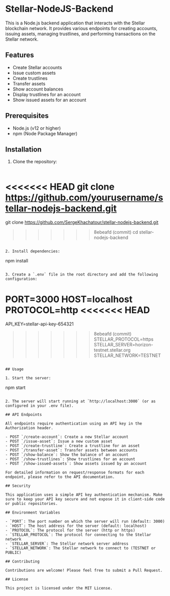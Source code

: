 # Stellar-NodeJS-Backend

This is a Node.js backend application that interacts with the Stellar blockchain network. It provides various endpoints for creating accounts, issuing assets, managing trustlines, and performing transactions on the Stellar network.

## Features

- Create Stellar accounts
- Issue custom assets
- Create trustlines
- Transfer assets
- Show account balances
- Display trustlines for an account
- Show issued assets for an account

## Prerequisites

- Node.js (v12 or higher)
- npm (Node Package Manager)

## Installation

1. Clone the repository:
   ```
<<<<<<< HEAD
   git clone https://github.com/yourusername/stellar-nodejs-backend.git
=======
   git clone https://github.com/SergeKhachatour/stellar-nodejs-backend.git
>>>>>>> 8ebeafd (commit)
   cd stellar-nodejs-backend
   ```

2. Install dependencies:
   ```
   npm install
   ```

3. Create a `.env` file in the root directory and add the following configuration:
   ```
   PORT=3000
   HOST=localhost
   PROTOCOL=http
<<<<<<< HEAD
=======
   API_KEY=stellar-api-key-654321
>>>>>>> 8ebeafd (commit)
   STELLAR_PROTOCOL=https
   STELLAR_SERVER=horizon-testnet.stellar.org
   STELLAR_NETWORK=TESTNET
   ```

## Usage

1. Start the server:
   ```
   npm start
   ```

2. The server will start running at `http://localhost:3000` (or as configured in your .env file).

## API Endpoints

All endpoints require authentication using an API key in the Authorization header.

- POST `/create-account`: Create a new Stellar account
- POST `/issue-asset`: Issue a new custom asset
- POST `/create-trustline`: Create a trustline for an asset
- POST `/transfer-asset`: Transfer assets between accounts
- POST `/show-balance`: Show the balance of an account
- POST `/show-trustlines`: Show trustlines for an account
- POST `/show-issued-assets`: Show assets issued by an account

For detailed information on request/response formats for each endpoint, please refer to the API documentation.

## Security

This application uses a simple API key authentication mechanism. Make sure to keep your API key secure and not expose it in client-side code or public repositories.

## Environment Variables

- `PORT`: The port number on which the server will run (default: 3000)
- `HOST`: The host address for the server (default: localhost)
- `PROTOCOL`: The protocol for the server (http or https)
- `STELLAR_PROTOCOL`: The protocol for connecting to the Stellar network
- `STELLAR_SERVER`: The Stellar network server address
- `STELLAR_NETWORK`: The Stellar network to connect to (TESTNET or PUBLIC)

## Contributing

Contributions are welcome! Please feel free to submit a Pull Request.

## License

This project is licensed under the MIT License.
